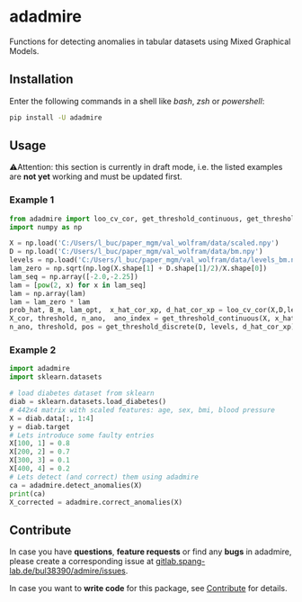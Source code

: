 # adadmire

<!-- ATTENTION: this file will be displayed not only on Github, but also on PyPI, so NO relative relative to files in the repo must be used -->

Functions for detecting anomalies in tabular datasets using Mixed Graphical Models.

## Installation

Enter the following commands in a shell like *bash*, *zsh* or *powershell*:

```bash
pip install -U adadmire
```

## Usage

⚠️Attention: this section is currently in draft mode, i.e. the listed examples are **not yet** working and must be updated first.
<!-- TODO -->

### Example 1

```python
from adadmire import loo_cv_cor, get_threshold_continuous, get_threshold_discrete
import numpy as np

X = np.load('C:/Users/l_buc/paper_mgm/val_wolfram/data/scaled.npy')
D = np.load('C:/Users/l_buc/paper_mgm/val_wolfram/data/bm.npy')
levels = np.load('C:/Users/l_buc/paper_mgm/val_wolfram/data/levels_bm.npy')
lam_zero = np.sqrt(np.log(X.shape[1] + D.shape[1]/2)/X.shape[0])
lam_seq = np.array([-2.0,-2.25])
lam = [pow(2, x) for x in lam_seq]
lam = np.array(lam)
lam = lam_zero * lam
prob_hat, B_m, lam_opt,  x_hat_cor_xp, d_hat_cor_xp = loo_cv_cor(X,D,levels,lam)
X_cor, threshold, n_ano,  ano_index = get_threshold_continuous(X, x_hat_cor_xp, B_m)
n_ano, threshold, pos = get_threshold_discrete(D, levels, d_hat_cor_xp)
```

### Example 2

```python
import adadmire
import sklearn.datasets

# load diabetes dataset from sklearn
diab = sklearn.datasets.load_diabetes()
# 442x4 matrix with scaled features: age, sex, bmi, blood pressure
X = diab.data[:, 1:4]
y = diab.target
# Lets introduce some faulty entries
X[100, 1] = 0.8
X[200, 2] = 0.7
X[300, 3] = 0.1
X[400, 4] = 0.2
# Lets detect (and correct) them using adadmire
ca = adadmire.detect_anomalies(X)
print(ca)
X_corrected = adadmire.correct_anomalies(X)
```

## Contribute

In case you have **questions**, **feature requests** or find any **bugs** in adadmire, please create a corresponding issue at [gitlab.spang-lab.de/bul38390/admire/issues](https://github.com/spang-lab/adadmire/issues).

In case you want to **write code** for this package, see [Contribute](https://github.com/spang-lab/adadmire/blob/main/doc/contribute.md) for details.